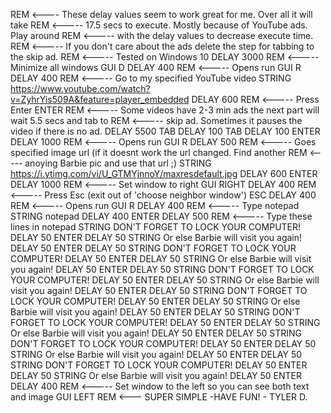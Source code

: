 


REM <---- These delay values seem to work great for me. Over all it will take 
REM <----- 17.5 secs to execute. Mostly because of YouTube ads. Play around
REM <----- with the delay values to decrease execute time. 
REM <----- If you don't care about the ads delete the step for tabbing to the skip ad. 
REM <----- Tested on Windows 10
DELAY 3000
REM <----- Minimize all windows
GUI D
DELAY 400
REM <----- Opens run
GUI R
DELAY 400
REM <----- Go to my specified YouTube video
STRING https://www.youtube.com/watch?v=ZyhrYis509A&feature=player_embedded
DELAY 600
REM <----- Press Enter
ENTER
REM <----- Some videos have 2-3 min ads the next part will wait 5.5 secs and tab to
REM <----- skip ad. Sometimes it pauses the video if there is no ad.
DELAY 5500
TAB
DELAY 100
TAB
DELAY 100
ENTER
DELAY 1000
REM <----- Opens run
GUI R
DELAY 500
REM <----- Goes specified image url (if it doesnt work the url changed. Find another
REM <----- anoying Barbie pic and use that url ;)
STRING https://i.ytimg.com/vi/U_GTMYjnnoY/maxresdefault.jpg
DELAY 600
ENTER
DELAY 1000
REM <----- Set window to right
GUI RIGHT
DELAY 400
REM <----- Press Esc (exit out of 'choose neighbor window')
ESC
DELAY 400
REM <----- Opens run
GUI R
DELAY 400
REM <----- Type notepad
STRING notepad
DELAY 400
ENTER
DELAY 500
REM <----- Type these lines in notepad
STRING DON'T FORGET TO LOCK YOUR COMPUTER!
DELAY 50
ENTER
DELAY 50
STRING Or else Barbie will visit you again!
DELAY 50
ENTER
DELAY 50
STRING DON'T FORGET TO LOCK YOUR COMPUTER!
DELAY 50
ENTER
DELAY 50
STRING Or else Barbie will visit you again!
DELAY 50
ENTER
DELAY 50
STRING DON'T FORGET TO LOCK YOUR COMPUTER!
DELAY 50
ENTER
DELAY 50
STRING Or else Barbie will visit you again!
DELAY 50
ENTER
DELAY 50
STRING DON'T FORGET TO LOCK YOUR COMPUTER!
DELAY 50
ENTER
DELAY 50
STRING Or else Barbie will visit you again!
DELAY 50
ENTER
DELAY 50
STRING DON'T FORGET TO LOCK YOUR COMPUTER!
DELAY 50
ENTER
DELAY 50
STRING Or else Barbie will visit you again!
DELAY 50
ENTER
DELAY 50
STRING DON'T FORGET TO LOCK YOUR COMPUTER!
DELAY 50
ENTER
DELAY 50
STRING Or else Barbie will visit you again!
DELAY 50
ENTER
DELAY 50
STRING DON'T FORGET TO LOCK YOUR COMPUTER!
DELAY 50
ENTER
DELAY 50
STRING Or else Barbie will visit you again!
DELAY 50
ENTER
DELAY 400
REM <----- Set window to the left so you can see both text and image
GUI LEFT
REM <--- SUPER SIMPLE -HAVE FUN! - TYLER D. 